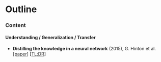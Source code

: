 # Outline

### Content

#### Understanding / Generalization / Transfer

* **Distilling the knowledge in a neural network** \(2015\), G. Hinton et al. \[[paper](http://arxiv.org/pdf/1503.02531)\] \[[TL;DR](https://github.com/GitYCC/machine-learning-papers-tldr/blob/master/understanding-generalization-transfer.md#distilling-the-knowledge-in-a-neural-network-2015-g-hinton-et-al)\]


